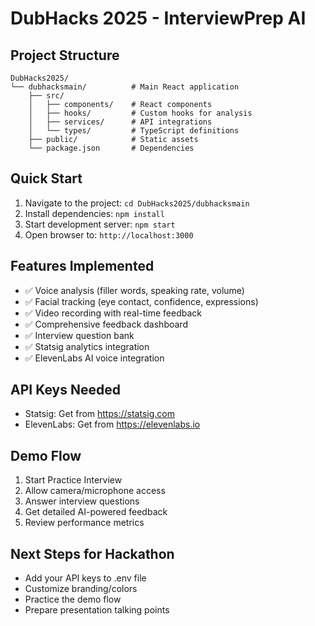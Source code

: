 # DubHacks 2025 - InterviewPrep AI

## Project Structure
```
DubHacks2025/
└── dubhacksmain/          # Main React application
    ├── src/
    │   ├── components/    # React components
    │   ├── hooks/         # Custom hooks for analysis
    │   ├── services/      # API integrations
    │   └── types/         # TypeScript definitions
    ├── public/            # Static assets
    └── package.json       # Dependencies
```

## Quick Start
1. Navigate to the project: `cd DubHacks2025/dubhacksmain`
2. Install dependencies: `npm install`
3. Start development server: `npm start`
4. Open browser to: `http://localhost:3000`

## Features Implemented
- ✅ Voice analysis (filler words, speaking rate, volume)
- ✅ Facial tracking (eye contact, confidence, expressions)
- ✅ Video recording with real-time feedback
- ✅ Comprehensive feedback dashboard
- ✅ Interview question bank
- ✅ Statsig analytics integration
- ✅ ElevenLabs AI voice integration

## API Keys Needed
- Statsig: Get from https://statsig.com
- ElevenLabs: Get from https://elevenlabs.io

## Demo Flow
1. Start Practice Interview
2. Allow camera/microphone access
3. Answer interview questions
4. Get detailed AI-powered feedback
5. Review performance metrics

## Next Steps for Hackathon
- Add your API keys to .env file
- Customize branding/colors
- Practice the demo flow
- Prepare presentation talking points
